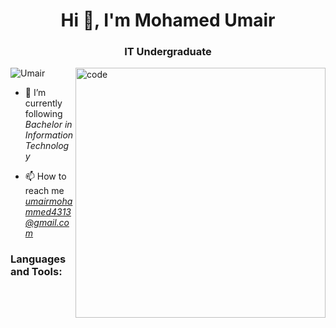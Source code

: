 <h1 align="center">Hi 👋, I'm Mohamed Umair</h1>
<h3 align="center">IT Undergraduate</h3>

<img src="https://www.lambdatest.com/resources/images/news24.gif" alt="code" align="right" width="400">

<p align="left"> <img src="https://komarev.com/ghpvc/?username=bhanuka99&label=Profile%20views&color=0e75b6&style=flat" alt="Umair" /> </p>

- 🌱 I’m currently following *Bachelor in Information Technology*

- 📫 How to reach me *umairmohammed4313@gmail.com*



<h3 align="left">Languages and Tools:</h3>

